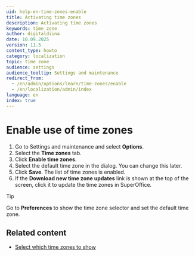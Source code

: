 ```yaml
---
uid: help-en-time-zones-enable
title: Activating time zones
description: Activating time zones
keywords: time zone
author: digitaldiina
date: 10.09.2025
version: 11.5
content_type: howto
category: localization
topic: time zone
audience: settings
audience_tooltip: Settings and maintenance
redirect_from: 
  - /en/admin/options/learn/time-zones/enable
  - /en/localization/admin/index
language: en
index: true
---
```


# Enable use of time zones

1. Go to Settings and maintenance and select <i class="ph ph-sliders-horizontal" aria-hidden="true"></i> **Options**.
2. Select the **Time zones** tab.
3. Click **Enable time zones**.
4. Select the default time zone in the dialog. You can change this later.
5. Click **Save**. The list of time zones is enabled.
6. If the **Download new time zone updates** link is shown at the top of the screen, click it to update the time zones in SuperOffice.

> [!TIP]
> Go to **Preferences** to show the time zone selector and set the default time zone.

## Related content

* [Select which time zones to show][1]

<!-- Referenced links -->
[1]: select-time-zones.md

<!-- Referenced images -->